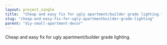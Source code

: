 ```yaml
---
layout: project_single
title:  "Cheap and easy fix for ugly apartment/builder grade lighting."
slug: "cheap-and-easy-fix-for-ugly-apartmentbuilder-grade-lighting"
parent: "diy-small-apartment-decor"
---
```

Cheap and easy fix for ugly apartment/builder grade lighting.